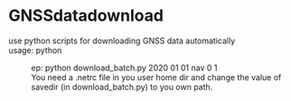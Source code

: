 # GNSSdatadownload
use python scripts for downloading GNSS data automatically  
usage: python  <pyfile>  <YYYY>  <MM>  <DD>  <type>  <AC>  <ndays>
  ep: python download_batch.py 2020 01 01 nav 0 1  
 You need a .netrc file in you user home dir and change the value of savedir (in download_batch.py) to you own path.
